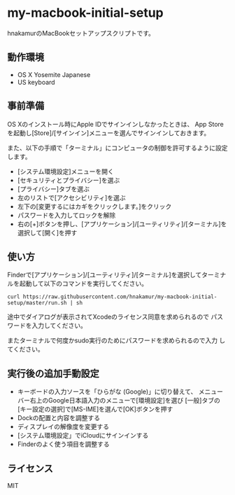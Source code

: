 my-macbook-initial-setup
========================

hnakamurのMacBookセットアップスクリプトです。

## 動作環境

* OS X Yosemite Japanese
* US keyboard

## 事前準備

OS Xのインストール時にApple IDでサインインしなかったときは、
App Storeを起動し[Store]/[サインイン]メニューを選んでサインインしておきます。

また、以下の手順で「ターミナル」にコンピュータの制御を許可するように設定します。

* [システム環境設定]メニューを開く
* [セキュリティとプライバシー]を選ぶ
* [プライバシー]タブを選ぶ
* 左のリストで[アクセシビリティ]を選ぶ
* 左下の[変更するにはカギをクリックします。]をクリック
* パスワードを入力してロックを解除
* 右の[+]ボタンを押し、[アプリケーション]/[ユーティリティ]/[ターミナル]を選択して[開く]を押す

## 使い方

Finderで[アプリケーション]/[ユーティリティ]/[ターミナル]を選択してターミナルを起動して以下のコマンドを実行してください。

```
curl https://raw.githubusercontent.com/hnakamur/my-macbook-initial-setup/master/run.sh | sh
```

途中でダイアログが表示されてXcodeのライセンス同意を求められるので
パスワードを入力してください。

またターミナルで何度かsudo実行のためにパスワードを求められるので入力
してください。

## 実行後の追加手動設定

* キーボードの入力ソースを「ひらがな (Google)」に切り替えて、
  メニューバー右上のGoogle日本語入力のメニューで[環境設定]を選び
  [一般]タブの[キー設定の選択]で[MS-IME]を選んで[OK]ボタンを押す
* Dockの配置と内容を調整する
* ディスプレイの解像度を変更する
* [システム環境設定」でiCloudにサインインする
* Finderのよく使う項目を調整する

## ライセンス

MIT
